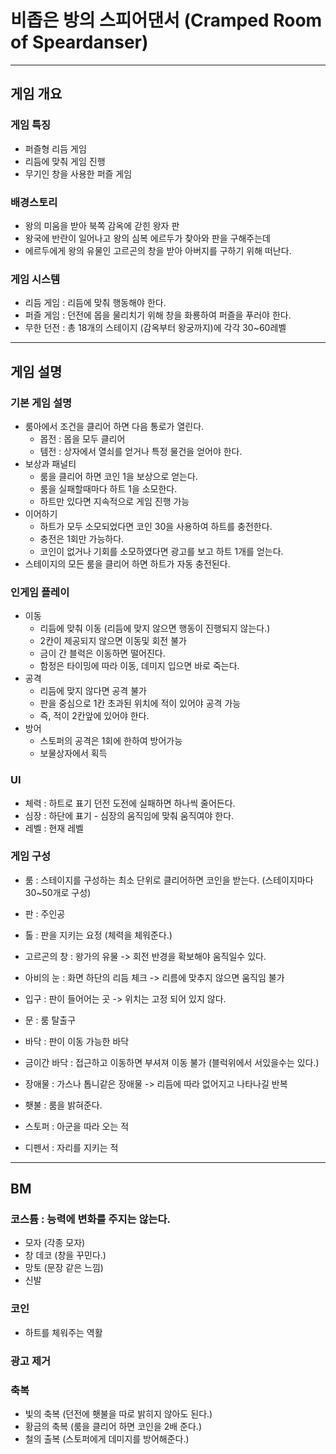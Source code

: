# 비좁은 방의 스피어댄서 (Cramped Room of Speardanser)
---
## 게임 개요
### 게임 특징
- 퍼즐형 리듬 게임
- 리듬에 맞춰 게임 진행
- 무기인 창을 사용한 퍼즐 게임

### 배경스토리
- 왕의 미움을 받아 북쪽 감옥에 갇힌 왕자 판
- 왕국에 반란이 일어나고 왕의 심복 에르두가 찾아와 판을 구해주는데 
- 에르두에게 왕의 유물인 고르곤의 창을 받아 아버지를 구하기 위해 떠난다.  

### 게임 시스템
- 리듬 게임 : 리듬에 맞춰 행동해야 한다.  
- 퍼즐 게임 : 던전에 몹을 물리치기 위해 창을 화룡하여 퍼즐을 푸러야 한다.
- 무한 던전 : 총 18개의 스테이지 (감옥부터 왕궁까지)에 각각 30~60레벨  
---
## 게임 설명
### 기본 게임 설명
- 룸아에서 조건을 클리어 하면 다음 통로가 열린다.  
  - 몹전 : 몹을 모두 클리어
  - 템전 : 상자에서 열쇠를 얻거나 특정 물건을 얻어야 한다.
- 보상과 패널티
  - 룸을 클리어 하면 코인 1을 보상으로 얻는다. 
  - 룸을 실패할때마다 하트 1을 소모한다. 
  - 하트만 있다면 지속적으로 게임 진행 가능 
- 이어하기 
  - 하트가 모두 소모되었다면 코인 30을 사용하여 하트를 충전한다.
  - 충전은 1회만 가능하다. 
  - 코인이 없거나 기회를 소모하였다면 광고를 보고 하트 1개를 얻는다.
- 스테이지의 모든 룸을 클리어 하면 하트가 자동 충전된다.
 
### 인게임 플레이
- 이동 
  - 리듬에 맞춰 이동 (리듬에 맞지 않으면 행동이 진행되지 않는다.) 
  - 2칸이 제공되지 않으면 이동및 회전 불가
  - 금이 간 블럭은 이동하면 떨어진다.
  - 함정은 타이밍에 따라 이동, 데미지 입으면 바로 죽는다.
- 공격
  - 리듬에 맞지 않다면 공격 불가
  - 판을 중심으로 1칸 초과된 위치에 적이 있어야 공격 가능
  - 즉, 적이 2칸앞에 있어야 한다. 
- 방어
  - 스토퍼의 공격은 1회에 한하여 방어가능 
  - 보물상자에서 획득  

### UI
- 체력 : 하트로 표기 던전 도전에 실패하면 하나씩 줄어든다.
- 심장 : 하단에 표기 - 심장의 움직임에 맞춰 움직여야 한다.
- 레벨 : 현재 레벨  

### 게임 구성
- 룸 : 스테이지를 구성하는 최소 단위로 클리어하면 코인을 받는다. (스테이지마다 30~50개로 구성)
- 판 : 주인공 
- 톨 : 판을 지키는 요정 (체력을 체워준다.)
- 고르곤의 창 : 왕가의 유물 -> 회전 반경을 확보해야 움직일수 있다. 

- 아비의 눈 : 화면 하단의 리듬 체크 -> 리름에 맞추지 않으면 움직임 불가
- 입구 : 판이 들어어는 곳 -> 위치는 고정 되어 있지 않다. 
- 문 : 룸 탈출구
- 바닥 : 판이 이동 가능한 바닥
- 금이간 바닥 : 접근하고 이동하면 부셔져 이동 불가 (블럭위에서 서있을수는 있다.)
- 장애물 : 가스나 톱니같은 장애물 -> 리듬에 따라 없어지고 나타나길 반복
- 횃불 : 룸을 밝혀준다.  

- 스토퍼 : 아군을 따라 오는 적
- 디펜서 : 자리를 지키는 적
---
## BM
### 코스튬 : 능력에 변화를 주지는 않는다.
- 모자 (각종 모자)
- 창 데코 (창을 꾸민다.)
- 망토 (문장 같은 느낌)
- 신발 

### 코인
- 하트를 체워주는 역활 

### 광고 제거 
### 축복
- 빛의 축복 (던전에 횃불을 따로 밝히지 않아도 된다.)
- 황금의 축복 (룸을 클리어 하면 코인을 2배 준다.)
- 철의 출복 (스토퍼에게 데미지를 방어해준다.)


